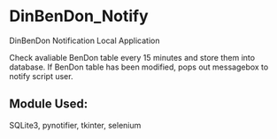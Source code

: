 # DinBenDon_Notify
DinBenDon Notification Local Application

Check avaliable BenDon table every 15 minutes and store them into database.
If BenDon table has been modified, pops out messagebox to notify script user.

## Module Used: 
SQLite3, pynotifier, tkinter, selenium



